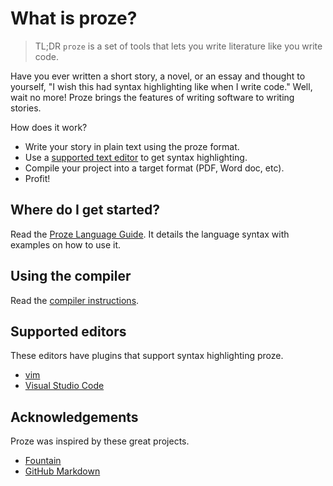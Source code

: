 # What is proze?

> TL;DR `proze` is a set of tools that lets you write literature like you write code.

Have you ever written a short story, a novel, or an essay and thought to yourself,
"I wish this had syntax highlighting like when I write code."
Well, wait no more! Proze brings the features of writing software to
writing stories.

How does it work?
- Write your story in plain text using the proze format.
- Use a [supported text editor](#supported-editors) to get syntax highlighting.
- Compile your project into a target format (PDF, Word doc, etc).
- Profit!

## Where do I get started?

Read the [Proze Language Guide](./doc/language/proze-language.md). It details
the language syntax with examples on how to use it.

## Using the compiler

Read the [compiler instructions](./doc/compiler.md).

## Supported editors

These editors have plugins that support syntax highlighting proze.

- [vim](https://github.com/RobotNerd/proze-english-vim)
- [Visual Studio Code](https://github.com/RobotNerd/proze-vscode)

## Acknowledgements

Proze was inspired by these great projects.

- [Fountain](https://fountain.io/)
- [GitHub Markdown](https://github.com/adam-p/markdown-here/wiki/Markdown-Cheatsheet)
